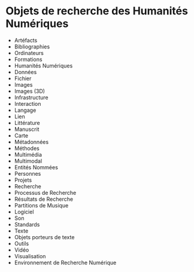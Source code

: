Objets de recherche des Humanités Numériques
============================================

* Artéfacts
* Bibliographies
* Ordinateurs
* Formations
* Humanités Numériques
* Données
* Fichier
* Images
* Images (3D)
* Infrastructure
* Interaction
* Langage
* Lien
* Littérature
* Manuscrit
* Carte
* Métadonnées
* Méthodes
* Multimédia
* Multimodal
* Entités Nommées
* Personnes
* Projets
* Recherche
* Processus de Recherche
* Résultats de Recherche
* Partitions de Musique
* Logiciel
* Son
* Standards
* Texte
* Objets porteurs de texte
* Outils
* Vidéo
* Visualisation
* Environnement de Recherche Numérique

